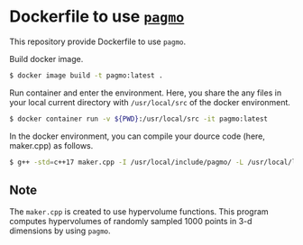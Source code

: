 # Dockerfile to use [`pagmo`](https://esa.github.io/pagmo2/index.html)

This repository provide Dockerfile to use `pagmo`.

Build docker image.
```bash
$ docker image build -t pagmo:latest .
```

Run container and enter the environment. Here, you share the any files in your local current directory with `/usr/local/src` of the docker environment.
```bash
$ docker container run -v ${PWD}:/usr/local/src -it pagmo:latest
```

In the docker environment, you can compile your dource code (here, maker.cpp) as follows.
```bash
$ g++ -std=c++17 maker.cpp -I /usr/local/include/pagmo/ -L /usr/local/lib/libpagmo.so.5 -l pagmo
```

## Note
The `maker.cpp` is created to use hypervolume functions. This program computes hypervolumes of randomly sampled 1000 points in 3-d dimensions by using `pagmo`.
